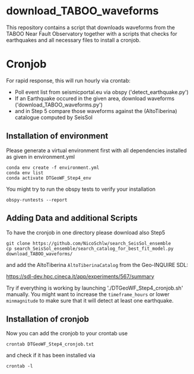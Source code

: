 # download_TABOO_waveforms
This repository contains a script that downloads waveforms from the TABOO Near Fault Observatory together with a scripts that checks for earthquakes and all necessary files to install a cronjob.

# Cronjob

For rapid response, this will run hourly via crontab:
* Poll event list from seismicportal.eu via obspy ('detect_earthquake.py')
* If an Earthquake occured in the given area, download waveforms ('download_TABOO_waveforms.py')
* and in Step 5 compare those waveforms against the (AltoTiberina) catalogue computed by SeisSol

## Installation of environment

Please generate a virtual environment first with all dependencies installed as given in environment.yml
```
conda env create -f environment.yml
conda env list
conda activate DTGeoWF_Step4_env
```

You might try to run the obspy tests to verify your installation
```
obspy-runtests --report
```

## Adding Data and additional Scripts

To have the cronjob in one directory please download also Step5 
```
git clone https://github.com/NicoSchlw/search_SeisSol_ensemble
cp search_SeisSol_ensemble/search_catalog_for_best_fit_model.py download_TABOO_waveforms/
```

and add the AltoTiberina `AltoTiberinaCatalog` from the Geo-INQUIRE SDL:

https://sdl-dev.hpc.cineca.it/app/experiments/567/summary

Try if everything is working by launching './DTGeoWF_Step4_cronjob.sh' manually. You might want to increase the `timeframe_hours` or lower `minmagnitude` to make sure that it will detect at least one earthquake. 

## Installation of cronjob

Now you can add the cronjob to your crontab use
```
crontab DTGeoWF_Step4_cronjob.txt
```
and check if it has been installed via
```
crontab -l
```
